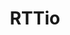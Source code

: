 ---
layout: page
title: RTTio
description: Remote TV Tranmitters IoT-based Watcher/Controller
img: /assets/img/4.jpg
importance: 3
category: Development
redirect: https://github.com/makhshari/RTTio 
---
